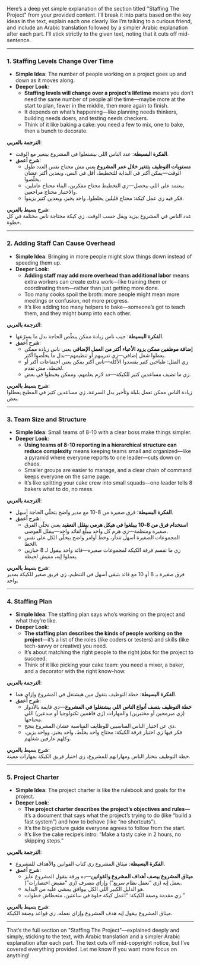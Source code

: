Here’s a deep yet simple explanation of the section titled "Staffing The Project" from your provided content. I’ll break it into parts based on the key ideas in the text, explain each one clearly like I’m talking to a curious friend, and include an Arabic translation followed by a simpler Arabic explanation after each part. I’ll stick strictly to the given text, noting that it cuts off mid-sentence.

---

### 1. Staffing Levels Change Over Time
- **Simple Idea**: The number of people working on a project goes up and down as it moves along.
- **Deeper Look**: 
  - **Staffing levels will change over a project’s lifetime** means you don’t need the same number of people all the time—maybe more at the start to plan, fewer in the middle, then more again to finish.
  - It depends on what’s happening—like planning needs thinkers, building needs doers, and testing needs checkers.
  - Think of it like baking a cake: you need a few to mix, one to bake, then a bunch to decorate.

**الترجمة بالعربي**:  
- **الفكرة البسيطة**: عدد الناس اللي بيشتغلوا في المشروع بيتغير مع الوقت.
- **شرح أعمق**: 
  - **مستويات التوظيف بتتغير خلال عمر المشروع** يعني مش محتاج نفس العدد طول الوقت—يمكن أكتر في البداية للتخطيط، أقل في النص، وبعدين أكتر عشان يخلّصوا.
  - بيعتمد على اللي بيحصل—زي التخطيط محتاج مفكرين، البناء محتاج عاملين، والاختبار محتاج مراجعين.
  - فكر فيه زي عمل كيكة: محتاج قليلين يخلطوا، واحد يخبز، وبعدين كتير يزينوا.

**شرح بسيط بالعربي**:  
عدد الناس في المشروع بيزيد ويقل حسب الوقت، زي كيكة محتاجة ناس مختلفة في كل خطوة.

---

### 2. Adding Staff Can Cause Overhead
- **Simple Idea**: Bringing in more people might slow things down instead of speeding them up.
- **Deeper Look**: 
  - **Adding staff may add more overhead than additional labor** means extra workers can create extra work—like training them or coordinating them—rather than just getting more done.
  - Too many cooks spoil the broth: more people might mean more meetings or confusion, not more progress.
  - It’s like adding too many helpers to bake—someone’s got to teach them, and they might bump into each other.

**الترجمة بالعربي**:  
- **الفكرة البسيطة**: جيب ناس زيادة ممكن يبطّص الحاجة بدل ما يسرّعها.
- **شرح أعمق**: 
  - **إضافة موظفين ممكن يزود الأعباء أكتر من العمل الإضافي** يعني ناس زيادة ممكن يعملوا شغل إضافي—زي تدريبهم أو تنظيمهم—بدل ما يخلّصوا أكتر.
  - زي المثل: طباخين كتير يفسدوا الأكلة—ناس أكتر يمكن يعني اجتماعات أكتر أو لخبطة، مش تقدم.
  - زي ما تضيف مساعدين كتير للكيكة—حد لازم يعلمهم، وممكن يخبطوا في بعض.

**شرح بسيط بالعربي**:  
زيادة الناس ممكن تعمل بلبلة وتأخير بدل السرعة، زي مساعدين كتير في المطبخ يعطلوا بعض.

---

### 3. Team Size and Structure
- **Simple Idea**: Small teams of 8-10 with a clear boss make things simpler.
- **Deeper Look**: 
  - **Using teams of 8-10 reporting in a hierarchical structure can reduce complexity** means keeping teams small and organized—like a pyramid where everyone reports to one leader—cuts down on chaos.
  - Smaller groups are easier to manage, and a clear chain of command keeps everyone on the same page.
  - It’s like splitting your cake crew into small squads—one leader tells 8 bakers what to do, no mess.

**الترجمة بالعربي**:  
- **الفكرة البسيطة**: فرق صغيرة من 8-10 مع مدير واضح بتخلّي الحاجة أسهل.
- **شرح أعمق**: 
  - **استخدام فرق من 8-10 بيبلغوا في هيكل هرمي بيقلل التعقيد** يعني تخلّي الفرق صغيرة ومنظمة—زي هرم كل واحد بيبلّغ لقائد واحد—بيقلل الفوضى.
  - المجموعات الصغيرة أسهل تتدار، وخط أوامر واضح بيخلّي الكل على نفس الخط.
  - زي ما تقسم فرقة الكيكة لمجموعات صغيرة—قائد واحد بيقول لـ 8 خبازين يعملوا إيه، مفيش لخبطة.

**شرح بسيط بالعربي**:  
فرق صغيرة بـ 8 أو 10 مع قائد بتبقى أسهل في التنظيم، زي فريق صغير للكيكة بمدير واحد.

---

### 4. Staffing Plan
- **Simple Idea**: The staffing plan says who’s working on the project and what they’re like.
- **Deeper Look**: 
  - **The staffing plan describes the kinds of people working on the project**—it’s a list of the roles (like coders or testers) and skills (like tech-savvy or creative) you need.
  - It’s about matching the right people to the right jobs for the project to succeed.
  - Think of it like picking your cake team: you need a mixer, a baker, and a decorator with the right know-how.

**الترجمة بالعربي**:  
- **الفكرة البسيطة**: خطة التوظيف بتقول مين هيشتغل في المشروع وإزاي هما.
- **شرح أعمق**: 
  - **خطة التوظيف بتصف أنواع الناس اللي بيشتغلوا في المشروع**—دي قايمة بالأدوار (زي مبرمجين أو مختبرين) والمهارات (زي فاهمين تكنولوجيا أو مبدعين) اللي محتاجها.
  - دي عن اختيار الناس المناسبين للوظايف المناسبة عشان المشروع ينجح.
  - فكر فيها زي اختيار فرقة الكيكة: محتاج واحد يخلّط، واحد يخبز، وواحد يزين، وكلهم عارفين شغلهم.

**شرح بسيط بالعربي**:  
خطة التوظيف بتختار الناس ومهاراتهم للمشروع، زي اختيار فريق الكيكة بمهارات معينة.

---

### 5. Project Charter
- **Simple Idea**: The project charter is like the rulebook and goals for the project.
- **Deeper Look**: 
  - **The project charter describes the project’s objectives and rules**—it’s a document that says what the project’s trying to do (like “build a fast system”) and how to behave (like “no shortcuts”).
  - It’s the big-picture guide everyone agrees to follow from the start.
  - It’s like the cake recipe’s intro: “Make a tasty cake in 2 hours, no skipping steps.”

**الترجمة بالعربي**:  
- **الفكرة البسيطة**: ميثاق المشروع زي كتاب القوانين والأهداف للمشروع.
- **شرح أعمق**: 
  - **ميثاق المشروع بيصف أهداف المشروع والقوانين**—ده ورقة بتقول المشروع عايز يعمل إيه (زي “نعمل نظام سريع”) وإزاي نتصرف (زي “مفيش اختصارات”).
  - هو الدليل الكبير اللي الكل بيوافق يمشي عليه من البداية.
  - زي مقدمة وصفة الكيكة: “اعمل كيكة حلوة في ساعتين، متخطاش خطوات.”

**شرح بسيط بالعربي**:  
ميثاق المشروع بيقول إيه هدف المشروع وإزاي نعمله، زي قواعد وصفة الكيكة.

---

That’s the full section on "Staffing The Project"—explained deeply and simply, sticking to the text, with Arabic translation and a simpler Arabic explanation after each part. The text cuts off mid-copyright notice, but I’ve covered everything provided. Let me know if you want more focus on anything!